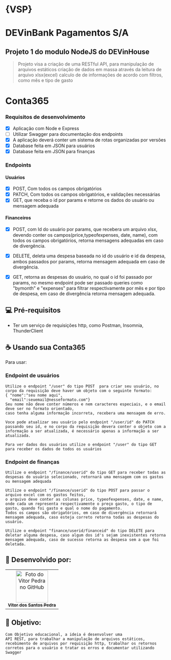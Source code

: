 # {VSP}
# DEVinBank Pagamentos S/A
## Projeto 1 do modulo NodeJS do DEVinHouse
> Projeto visa a criação de uma RESTful API, para manipulação de arquivos estáticos 
> criação de dados em massa através da leitura de arquivo xlsx(excel)
> calculo de de informações de acordo com filtros, como mês e tipo de gasto

# Conta365
### Requisitos de desenvolvimento
-[x] Aplicação com Node e Express
-[ ] Utilizar Swagger para documentação dos endpoints
-[x] A aplicação deverá conter um sistema de rotas organizadas por versões
-[x] Database feita em JSON para usuários
-[x] Database feita em JSON para finanças
### Endpoints
#### Usuários
- [x] POST, Com todos os campos obrigatórios
- [x] PATCH, Com todos os campos obrigatórios, e validações necessárias
- [x] GET, que receba o id por params e retorne os dados do usuário ou mensagem adequada
#### Financeiros
- [x] POST, com Id do usuário por params, que recebera um arquivo xlsx, devendo conter os campos(price,typeofexpenses, date, name), com todos os campos obrigatórios, retorna mensagens adequadas em caso de divergência.
- [x] DELETE, deleta uma despesa baseada no id do usuário e id da despesa, ambos passados por params, retorna mensagem adequada em caso de divergência.
- [x] GET, retorna as despesas do usuário, no qual o id foi passado por params, no mesmo endpoint pode ser passado queries como "bymonth" e "expenses" para filtrar respectivamente por mês e por tipo de despesa, em caso de divergência retorna mensagem adequada.



## 💻 Pré-requisitos

 - Ter um serviço de requisições http, como Postman, Insomnia, ThunderClient



## ☕ Usando sua Conta365

Para usar:

### Endpoint de usuários
```
Utilize o endpoint "/user" do tipo POST  para criar seu usuário, no corpo da requisição deve haver um objeto com o seguinte formato:
{ "nome":"seu nome aqui",
  "email":seuemail@nesseformato.com"}
Seu nome não deve conter números e nem caracteres especiais, e o email deve ser no formato orientado,
caso tenha alguma informação incorreta, recebera uma mensagem de erro.

Voce pode atualizar seu usuário pelo endpoint "/user/id" do PATCH passando seu id, e no corpo da requisição devera conter o objeto com a informação a ser atualizada, é necessário apenas a informação a ser atualizada.

Para ver dados dos usuários utilize o endpoint "/user" do tipo GET para receber os dados de todos os usuários
```
### Endpoint de finanças
```
Utilize o endpoint "/finance/userid" do tipo GET para receber todas as despesas do usuário selecionado, retornará uma mensagem com os gastos ou mensagem adequada

Utilize o endpoint "/finance/userid" do tipo POST para passar o arquivo excel com os gastos feitos,
o arquivo deve conter as colunas price, typeofexpenses, date, e name, onde cada um representa respectivamente o preço gasto, o tipo de gasto, quando foi gasto e qual o nome do pagamento.
Todos os campos são obrigatórios, em caso de divergência retornará mensagem adequada, caso esteja correto retorna todas as despesas do usuário.

Utilize o endpoint "finance/userid/financeid" do tipo DELETE para deletar alguma despesa, caso algum dos id's sejam inexistentes retorna mensagem adequada, caso de sucesso retorna as despesa sem a que foi deletada.

```



## 🤝 Desenvolvido por:

<table>
  <tr>
    <td align="center">
      <a href="#">
        <img src="https://pt.gravatar.com/avatar/f0a681d3c89a0d7051ad5519d053b9e3" width="100px;" alt="Foto do Vitor Pedra no GitHub"/><br>
        <sub>
          <b>Vitor dos Santos Pedra</b>
        </sub>
      </a>
    </td>
  </tr>
</table>



## 🤝 Objetivo:

```
Com Objetivo educacional, a ideia é desenvolver uma 
API REST, para trabalhar a manipulação de arquivos estáticos, recebimento de arquivos por requisição http, trabalhar os retornos corretos para o usuário e tratar os erros e documentar utilizando Swagger 
```